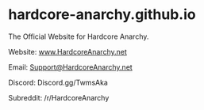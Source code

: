 # hardcore-anarchy.github.io
 
The Official Website for Hardcore Anarchy.

Website: www.HardcoreAnarchy.net

Email: Support@HardcoreAnarchy.net

Discord: Discord.gg/TwmsAka

Subreddit: /r/HardcoreAnarchy
